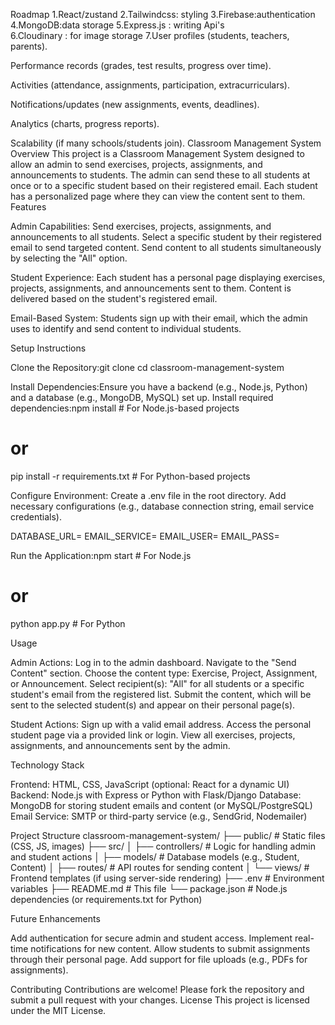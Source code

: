 Roadmap
1.React/zustand 
2.Tailwindcss: styling
3.Firebase:authentication
4.MongoDB:data storage
5.Express.js : writing Api's  
6.Cloudinary : for image storage
7.User profiles (students, teachers, parents).

Performance records (grades, test results, progress over time).

Activities (attendance, assignments, participation, extracurriculars).

Notifications/updates (new assignments, events, deadlines).

Analytics (charts, progress reports).

Scalability (if many schools/students join).
Classroom Management System
Overview
This project is a Classroom Management System designed to allow an admin to send exercises, projects, assignments, and announcements to students. The admin can send these to all students at once or to a specific student based on their registered email. Each student has a personalized page where they can view the content sent to them.
Features

Admin Capabilities:
Send exercises, projects, assignments, and announcements to all students.
Select a specific student by their registered email to send targeted content.
Send content to all students simultaneously by selecting the "All" option.


Student Experience:
Each student has a personal page displaying exercises, projects, assignments, and announcements sent to them.
Content is delivered based on the student's registered email.


Email-Based System:
Students sign up with their email, which the admin uses to identify and send content to individual students.



Setup Instructions

Clone the Repository:git clone <repository-url>
cd classroom-management-system


Install Dependencies:Ensure you have a backend (e.g., Node.js, Python) and a database (e.g., MongoDB, MySQL) set up. Install required dependencies:npm install  # For Node.js-based projects
# or
pip install -r requirements.txt  # For Python-based projects


Configure Environment:
Create a .env file in the root directory.
Add necessary configurations (e.g., database connection string, email service credentials).

DATABASE_URL=<your-database-url>
EMAIL_SERVICE=<your-email-service>
EMAIL_USER=<your-email>
EMAIL_PASS=<your-password>


Run the Application:npm start  # For Node.js
# or
python app.py  # For Python



Usage

Admin Actions:
Log in to the admin dashboard.
Navigate to the "Send Content" section.
Choose the content type: Exercise, Project, Assignment, or Announcement.
Select recipient(s): "All" for all students or a specific student's email from the registered list.
Submit the content, which will be sent to the selected student(s) and appear on their personal page(s).


Student Actions:
Sign up with a valid email address.
Access the personal student page via a provided link or login.
View all exercises, projects, assignments, and announcements sent by the admin.



Technology Stack

Frontend: HTML, CSS, JavaScript (optional: React for a dynamic UI)
Backend: Node.js with Express or Python with Flask/Django
Database: MongoDB for storing student emails and content (or MySQL/PostgreSQL)
Email Service: SMTP or third-party service (e.g., SendGrid, Nodemailer)

Project Structure
classroom-management-system/
├── public/                # Static files (CSS, JS, images)
├── src/
│   ├── controllers/       # Logic for handling admin and student actions
│   ├── models/            # Database models (e.g., Student, Content)
│   ├── routes/            # API routes for sending content
│   └── views/             # Frontend templates (if using server-side rendering)
├── .env                   # Environment variables
├── README.md              # This file
└── package.json           # Node.js dependencies (or requirements.txt for Python)

Future Enhancements

Add authentication for secure admin and student access.
Implement real-time notifications for new content.
Allow students to submit assignments through their personal page.
Add support for file uploads (e.g., PDFs for assignments).

Contributing
Contributions are welcome! Please fork the repository and submit a pull request with your changes.
License
This project is licensed under the MIT License.

<!-- image kit  learn that later--




import React, { useState, useEffect } from "react";
import { Users, BookOpen, TrendingUp } from "lucide-react";
import useManageStore from "../Store/useManageStore";
import Admini from "./Admini";
import Administra from "./Administra";
import Adminis from "./Adminis";

const Administrator = () => {
  const [searchTerm, setSearchTerm] = useState("");
  const [activeTab, setActiveTab] = useState("overview");
  const [selectedForm, setSelectedForm] = useState("");
  const [formData, setFormData] = useState({});

  // Store selectors
  const announcements = useManageStore((state) => state.announcements);
  const events = useManageStore((state) => state.events);
  const assignments = useManageStore((state) => state.assignments);
  const exercises = useManageStore((state) => state.exercises);
  const projects = useManageStore((state) => state.projects);
  const attendance = useManageStore((state) => state.attendance);
  const roadmapItems = useManageStore((state) => state.roadmapItems);
  const classMaterials = useManageStore((state) => state.classMaterials);
  const programs = useManageStore((state) => state.programs);
  const friendRequests = useManageStore((state) => state.friendRequests);
  const directory = useManageStore((state) => state.directory);

  // Store actions
  const addAnnouncement = useManageStore((state) => state.addAnnouncement);
  const updateAnnouncement = useManageStore(
    (state) => state.updateAnnouncement
  );
  const deleteAnnouncement = useManageStore(
    (state) => state.deleteAnnouncement
  );
  const addEvent = useManageStore((state) => state.addEvent);
  const updateEvent = useManageStore((state) => state.updateEvent);
  const deleteEvent = useManageStore((state) => state.deleteEvent);
  const addAssignment = useManageStore((state) => state.addAssignment);
  const updateAssignment = useManageStore((state) => state.updateAssignment);
  const deleteAssignment = useManageStore((state) => state.deleteAssignment);
  const addExercise = useManageStore((state) => state.addExercise);
  const updateExercise = useManageStore((state) => state.updateExercise);
  const deleteExercise = useManageStore((state) => state.deleteExercise);
  const addProject = useManageStore((state) => state.addProject);
  const updateProject = useManageStore((state) => state.updateProject);
  const deleteProject = useManageStore((state) => state.deleteProject);
  const addAttendance = useManageStore((state) => state.addAttendance);
  const updateAttendance = useManageStore((state) => state.updateAttendance);
  const deleteAttendance = useManageStore((state) => state.deleteAttendance);
  const addRoadmapItem = useManageStore((state) => state.addRoadmapItem);
  const updateRoadmapItem = useManageStore((state) => state.updateRoadmapItem);
  const deleteRoadmapItem = useManageStore((state) => state.deleteRoadmapItem);
  const addWeekToRoadmap = useManageStore((state) => state.addWeekToRoadmap);
  const addSubTopicToWeek = useManageStore((state) => state.addSubTopicToWeek);
  const toggleSubTopicComplete = useManageStore(
    (state) => state.toggleSubTopicComplete
  );
  const deleteSubTopic = useManageStore((state) => state.deleteSubTopic);
  const setCurrentWeek = useManageStore((state) => state.setCurrentWeek);
  const addClassMaterial = useManageStore((state) => state.addClassMaterial);
  const updateClassMaterial = useManageStore(
    (state) => state.updateClassMaterial
  );
  const deleteClassMaterial = useManageStore(
    (state) => state.deleteClassMaterial
  );
  const addProgram = useManageStore((state) => state.addProgram);
  const updateProgram = useManageStore((state) => state.updateProgram);
  const deleteProgram = useManageStore((state) => state.deleteProgram);
  const addMilestoneToProgram = useManageStore(
    (state) => state.addMilestoneToProgram
  );
  const adminToggleMilestoneComplete = useManageStore(
    (state) => state.adminToggleMilestoneComplete
  );
  const approveJoinRequest = useManageStore(
    (state) => state.approveJoinRequest
  );
  const rejectJoinRequest = useManageStore((state) => state.rejectJoinRequest);
  const acceptFriendRequest = useManageStore((state) => state.acceptFriendRequest);
  const rejectFriendRequest = useManageStore((state) => state.rejectFriendRequest);

  // Debug log
  useEffect(() => {
    console.log("Administrator - Announcements:", announcements);
    console.log("Administrator - Assignments:", assignments);
    console.log("Administrator - Exercises:", exercises);
    console.log("Administrator - Projects:", projects);
    console.log("Administrator - Attendance:", attendance);
    console.log("Administrator - Roadmap Items:", roadmapItems);
    console.log("Administrator - Class Materials:", classMaterials);
    console.log("Administrator - Programs:", programs);
  }, [
    announcements,
    assignments,
    exercises,
    projects,
    attendance,
    roadmapItems,
    classMaterials,
    programs,
  ]);

  const recentStudents = [
    {
      id: 1,
      name: "Julius Dagana",
      email: "julius@example.com",
      cohort: "2024-B",
      status: "active",
      attendance: 92,
    },
  ];

  const stats = [
    { label: "Total Students", value: "156", icon: Users, color: "yellow" },
    { label: "Active Courses", value: "8", icon: BookOpen, color: "blue" },
  ];

  const pendingActions = [
    ...assignments
      .filter((assignment) => assignment.status === "submitted")
      .map((assignment) => ({
        id: `assignment-${assignment.id}`,
        type: "Assignment Review",
        student:
          recentStudents.find((s) => s.id === assignment.studentId)?.name ||
          "Unknown",
        description: assignment.title,
        priority: "medium",
      })),
    ...exercises
      .filter((exercise) => exercise.status === "submitted")
      .map((exercise) => ({
        id: `exercise-${exercise.id}`,
        type: "Exercise Review",
        student:
          recentStudents.find((s) => s.id === exercise.studentId)?.name ||
          "Unknown",
        description: exercise.title,
        priority: "medium",
      })),
    ...projects
      .filter((project) => project.status === "submitted")
      .map((project) => ({
        id: `project-${project.id}`,
        type: "Project Review",
        student:
          recentStudents.find((s) => s.id === project.studentId)?.name ||
          "Unknown",
        description: project.title,
        priority: "medium",
      })),
  ];

  const adminId = 2; // Hardcoded admin ID

  const pendingFriendRequests = friendRequests.filter(
    (r) => r.toId === adminId && r.status === "pending"
  );

  const getStudentName = (studentId) => {
    return recentStudents.find((s) => s.id === studentId)?.name || `Student ${studentId}`;
  };

  const StatIcon = ({ icon: IconComponent, color }) => (
    <IconComponent
      className={`w-8 h-8 ${
        color === "yellow"
          ? "text-yellow-500"
          : color === "blue"
          ? "text-blue-500"
          : color === "green"
          ? "text-green-500"
          : "text-purple-500"
      }`}
    />
  );

  const handleFormChange = (field, value) => {
    setFormData((prev) => ({ ...prev, [field]: value }));
  };

  const handleFormSubmit = (e) => {
    e.preventDefault();
    const newId = (arr) =>
      arr.length ? Math.max(...arr.map((item) => item.id)) + 1 : 1;

    switch (selectedForm) {
      case "announcement": {
        if (!formData.title || !formData.content) {
          alert("Please fill in all required fields (Title and Content).");
          return;
        }
        const now = new Date();
        const newAnnouncement = {
          id: newId(announcements),
          title: formData.title,
          content: formData.content,
          date: now.toISOString().split("T")[0],
          time: now.toTimeString().split(" ")[0].slice(0, 5),
          priority: formData.priority || "medium",
          author: formData.author || "Admin Team",
        };
        addAnnouncement(newAnnouncement);
        alert("Announcement added successfully!");
        break;
      }
      case "announcement-edit": {
        if (!formData.title || !formData.content) {
          alert("Please fill in all required fields (Title and Content).");
          return;
        }
        const announcement = announcements.find((a) => a.id === formData.id);
        updateAnnouncement(formData.id, {
          title: formData.title,
          content: formData.content,
          priority: formData.priority || "medium",
          author: formData.author || "Admin Team",
          date: announcement.date,
          time: announcement.time,
        });
        alert("Announcement updated successfully!");
        break;
      }
      case "event": {
        if (!formData.event || !formData.date || !formData.time) {
          alert("Please fill in all required fields (Event, Date, and Time).");
          return;
        }
        if (formData.id) {
          updateEvent(formData.id, {
            event: formData.event,
            date: formData.date,
            time: formData.time,
          });
          alert("Event updated successfully!");
        } else {
          addEvent({
            id: newId(events),
            event: formData.event,
            date: formData.date,
            time: formData.time,
          });
          alert("Event added successfully!");
        }
        break;
      }
      case "assignment": {
        if (
          !formData.title ||
          !formData.dueDate ||
          !formData.points ||
          !formData.studentId
        ) {
          alert("Please fill in all required fields.");
          return;
        }
        const points = parseInt(formData.points);
        if (isNaN(points) || points <= 0) {
          alert("Please enter a valid number of points.");
          return;
        }
        const now = new Date();
        const newAssignment = {
          id: newId(assignments),
          title: formData.title,
          description: formData.description || "",
          dueDate: formData.dueDate,
          points,
          studentId: parseInt(formData.studentId),
          status: "pending",
          createdDate: now.toISOString().split("T")[0],
          createdTime: now.toTimeString().split(" ")[0].slice(0, 5),
        };
        addAssignment(newAssignment);
        alert("Assignment added successfully! Student will see it now.");
        break;
      }
      case "assignment-edit": {
        if (
          !formData.title ||
          !formData.dueDate ||
          !formData.points ||
          !formData.studentId
        ) {
          alert("Please fill in all required fields.");
          return;
        }
        const points = parseInt(formData.points);
        if (isNaN(points) || points <= 0) {
          alert("Please enter a valid number of points.");
          return;
        }
        updateAssignment(formData.id, {
          title: formData.title,
          description: formData.description || "",
          dueDate: formData.dueDate,
          points,
          studentId: parseInt(formData.studentId),
        });
        alert("Assignment updated successfully!");
        break;
      }
      case "exercise": {
        if (!formData.title || !formData.points || !formData.studentId) {
          alert("Please fill in all required fields.");
          return;
        }
        const points = parseInt(formData.points);
        if (isNaN(points) || points <= 0) {
          alert("Please enter a valid number of points.");
          return;
        }
        const now = new Date();
        const newExercise = {
          id: newId(exercises),
          title: formData.title,
          description: formData.description || "",
          points,
          studentId: parseInt(formData.studentId),
          status: "pending",
          createdDate: now.toISOString().split("T")[0],
          createdTime: now.toTimeString().split(" ")[0].slice(0, 5),
        };
        addExercise(newExercise);
        alert("Exercise added successfully! Student will see it now.");
        break;
      }
      case "exercise-edit": {
        if (!formData.title || !formData.points || !formData.studentId) {
          alert("Please fill in all required fields.");
          return;
        }
        const points = parseInt(formData.points);
        if (isNaN(points) || points <= 0) {
          alert("Please enter a valid number of points.");
          return;
        }
        updateExercise(formData.id, {
          title: formData.title,
          description: formData.description || "",
          points,
          studentId: parseInt(formData.studentId),
        });
        alert("Exercise updated successfully!");
        break;
      }
      case "project": {
        if (
          !formData.title ||
          !formData.dueDate ||
          !formData.points ||
          !formData.studentId
        ) {
          alert("Please fill in all required fields.");
          return;
        }
        const points = parseInt(formData.points);
        if (isNaN(points) || points <= 0) {
          alert("Please enter a valid number of points.");
          return;
        }
        const now = new Date();
        const newProject = {
          id: newId(projects),
          title: formData.title,
          description: formData.description || "",
          dueDate: formData.dueDate,
          points,
          studentId: parseInt(formData.studentId),
          status: "pending",
          createdDate: now.toISOString().split("T")[0],
          createdTime: now.toTimeString().split(" ")[0].slice(0, 5),
        };
        addProject(newProject);
        alert("Project added successfully! Student will see it now.");
        break;
      }
      case "project-edit": {
        if (
          !formData.title ||
          !formData.dueDate ||
          !formData.points ||
          !formData.studentId
        ) {
          alert("Please fill in all required fields.");
          return;
        }

        const points = parseInt(formData.points);
        if (isNaN(points) || points <= 0) {
          alert("Please enter a valid number of points.");
          return;
        }
        updateProject(formData.id, {
          title: formData.title,
          description: formData.description || "",
          dueDate: formData.dueDate,
          points,
          studentId: parseInt(formData.studentId),
        });
        alert("Project updated successfully!");
        break;
      }
      case "attendance": {
        if (
          !formData.date ||
          !formData.status ||
          !formData.topic ||
          !formData.studentId
        ) {
          alert("Please fill in all required fields.");
          return;
        }
        const newAttendance = {
          id: newId(attendance),
          date: formData.date,
          status: formData.status,
          topic: formData.topic,
          studentId: parseInt(formData.studentId),
        };
        addAttendance(newAttendance);
        alert("Attendance record added successfully! Student will see it now.");
        break;
      }
      case "attendance-edit": {
        if (
          !formData.date ||
          !formData.status ||
          !formData.topic ||
          !formData.studentId
        ) {
          alert("Please fill in all required fields.");
          return;
        }
        updateAttendance(formData.id, {
          date: formData.date,
          status: formData.status,
          topic: formData.topic,
          studentId: parseInt(formData.studentId),
        });
        alert("Attendance record updated successfully!");
        break;
      }
      case "roadmap": {
        if (!formData.phase || !formData.term || !formData.status) {
          alert("Please fill in all required fields (Phase, Term, Status).");
          return;
        }
        const newRoadmapItem = {
          id: newId(roadmapItems),
          phase: formData.phase,
          term: formData.term,
          status: formData.status,
          weeks: [],
        };
        addRoadmapItem(newRoadmapItem);
        alert("Roadmap item added successfully!");
        break;
      }
      case "roadmap-edit": {
        if (!formData.phase || !formData.term || !formData.status) {
          alert("Please fill in all required fields (Phase, Term, Status).");
          return;
        }
        updateRoadmapItem(formData.id, {
          phase: formData.phase,
          term: formData.term,
          status: formData.status,
        });
        alert("Roadmap item updated successfully!");
        break;
      }
      case "week": {
        if (!formData.roadmapId || !formData.weekNumber || !formData.topic) {
          alert(
            "Please fill in all required fields (Roadmap ID, Week Number, Topic)."
          );
          return;
        }
        const weekNumber = parseInt(formData.weekNumber);
        if (isNaN(weekNumber) || weekNumber <= 0) {
          alert("Please enter a valid week number.");
          return;
        }
        addWeekToRoadmap(formData.roadmapId, weekNumber, formData.topic);
        alert("Week added successfully!");
        break;
      }
      case "subtopic": {
        if (
          !formData.roadmapId ||
          !formData.weekIndex ||
          !formData.subTopicName
        ) {
          alert(
            "Please fill in all required fields (Roadmap ID, Week Index, Subtopic Name)."
          );
          return;
        }
        const weekIndex = parseInt(formData.weekIndex);
        if (isNaN(weekIndex) || weekIndex < 0) {
          alert("Please enter a valid week index.");
          return;
        }
        addSubTopicToWeek(formData.roadmapId, weekIndex, formData.subTopicName);
        alert("Subtopic added successfully!");
        break;
      }
      case "classmaterial":
      case "classmaterial-edit": {
        if (
          !formData.title ||
          !formData.week ||
          !formData.resources ||
          !formData.topics
        ) {
          alert("Please fill in all required fields.");
          return;
        }
        const weekNum = parseInt(formData.week);
        const resourcesNum = parseInt(formData.resources);
        if (
          isNaN(weekNum) ||
          weekNum <= 0 ||
          isNaN(resourcesNum) ||
          resourcesNum <= 0
        ) {
          alert("Please enter valid numbers for week and resources.");
          return;
        }
        const topics = formData.topics
          .split(",")
          .map((t) => t.trim())
          .filter((t) => t);
        if (topics.length === 0) {
          alert("Please enter at least one topic.");
          return;
        }
        const materialData = {
          title: formData.title,
          week: weekNum,
          resources: resourcesNum,
          topics,
          files: [], // Placeholder for files; can be extended later
        };
        if (selectedForm === "classmaterial") {
          const newMaterial = {
            id: newId(classMaterials),
            ...materialData,
          };
          addClassMaterial(newMaterial);
          alert("Class material added successfully! Student will see it now.");
        } else {
          updateClassMaterial(formData.id, materialData);
          alert("Class material updated successfully!");
        }
        break;
      }
      case "program":
      case "program-edit": {
        if (
          !formData.name ||
          !formData.description ||
          !formData.totalMilestones
        ) {
          alert(
            "Please fill in all required fields (Name, Description, Total Milestones)."
          );
          return;
        }
        const totalMilestones = parseInt(formData.totalMilestones);
        if (isNaN(totalMilestones) || totalMilestones <= 0) {
          alert("Please enter a valid number for total milestones.");
          return;
        }
        if (selectedForm === "program") {
          const newProgram = {
            id: newId(programs),
            name: formData.name,
            description: formData.description,
            totalMilestones,
            milestones: [],
            pendingRequests: [],
            enrolledStudents: [],
          };
          addProgram(newProgram);
          alert("Program added successfully!");
        } else {
          updateProgram(formData.id, {
            name: formData.name,
            description: formData.description,
            totalMilestones,
          });
          alert("Program updated successfully!");
        }
        break;
      }
      case "milestone": {
        if (!formData.programId || !formData.milestoneName) {
          alert(
            "Please fill in all required fields (Program ID and Milestone Name)."
          );
          return;
        }
        const programId = parseInt(formData.programId);
        const program = programs.find((p) => p.id === programId);
        if (!program) {
          alert("Program not found.");
          return;
        }
        if (program.milestones.length >= program.totalMilestones) {
          alert("Maximum milestones reached for this program.");
          return;
        }
        addMilestoneToProgram(programId, formData.milestoneName);
        alert("Milestone added successfully!");
        break;
      }
      default:
        break;
    }
    setFormData({});
    setSelectedForm("");
  };

  const handleEditEvent = (event) => {
    setFormData({
      id: event.id,
      event: event.event,
      date: event.date,
      time: event.time,
    });
    setSelectedForm("event");
  };

  const handleEditAnnouncement = (announcement) => {
    setFormData({
      id: announcement.id,
      title: announcement.title,
      content: announcement.content,
      priority: announcement.priority,
      author: announcement.author,
    });
    setSelectedForm("announcement-edit");
  };

  const getFormTitle = (formType, hasId) => {
    const titles = {
      announcement: "New Announcement",
      "announcement-edit": "Edit Announcement",
      assignment: "New Assignment",
      "assignment-edit": "Edit Assignment",
      exercise: "New Exercise",
      "exercise-edit": "Edit Exercise",
      project: "New Project",
      "project-edit": "Edit Project",
      event: hasId ? "Edit Event" : "New Event",
      attendance: "New Attendance",
      "attendance-edit": "Edit Attendance",
      roadmap: "New Roadmap Item",
      "roadmap-edit": "Edit Roadmap Item",
      week: "New Week",
      subtopic: "New Subtopic",
      classmaterial: "New Class Material",
      "classmaterial-edit": "Edit Class Material",
      program: "New Program",
      "program-edit": "Edit Program",
      milestone: "New Milestone",
    };
    return titles[formType] || "Edit Item";
  };

  const renderForm = () => {
    switch (selectedForm) {
      case "announcement":
      case "announcement-edit":
        return (
          <div className="space-y-4">
            <div>
              <label className="block text-gray-400 text-sm mb-2">
                Title *
              </label>
              <input
                type="text"
                value={formData.title || ""}
                onChange={(e) => handleFormChange("title", e.target.value)}
                className="w-full bg-gray-900 text-white border border-gray-700 rounded-lg px-4 py-2 outline-none"
                required
              />
            </div>
            <div>
              <label className="block text-gray-400 text-sm mb-2">
                Content *
              </label>
              <textarea
                value={formData.content || ""}
                onChange={(e) => handleFormChange("content", e.target.value)}
                className="w-full bg-gray-900 text-white border border-gray-700 rounded-lg px-4 py-2 outline-none"
                rows="4"
                required
              />
            </div>
            <div>
              <label className="block text-gray-400 text-sm mb-2">
                Priority
              </label>
              <select
                value={formData.priority || "medium"}
                onChange={(e) => handleFormChange("priority", e.target.value)}
                className="w-full bg-gray-900 text-white border border-gray-700 rounded-lg px-4 py-2 outline-none"
              >
                <option value="low">Low</option>
                <option value="medium">Medium</option>
                <option value="high">High</option>
              </select>
            </div>
            <div>
              <label className="block text-gray-400 text-sm mb-2">Author</label>
              <input
                type="text"
                value={formData.author || "Admin Team"}
                onChange={(e) => handleFormChange("author", e.target.value)}
                className="w-full bg-gray-900 text-white border border-gray-700 rounded-lg px-4 py-2 outline-none"
              />
            </div>
          </div>
        );
      case "assignment":
      case "assignment-edit":
        return (
          <div className="space-y-4">
            <div>
              <label className="block text-gray-400 text-sm mb-2">
                Title *
              </label>
              <input
                type="text"
                value={formData.title || ""}
                onChange={(e) => handleFormChange("title", e.target.value)}
                className="w-full bg-gray-900 text-white border border-gray-700 rounded-lg px-4 py-2 outline-none"
                required
              />
            </div>
            <div>
              <label className="block text-gray-400 text-sm mb-2">
                Description
              </label>
              <textarea
                value={formData.description || ""}
                onChange={(e) =>
                  handleFormChange("description", e.target.value)
                }
                className="w-full bg-gray-900 text-white border border-gray-700 rounded-lg px-4 py-2 outline-none"
                rows="4"
              />
            </div>
            <div>
              <label className="block text-gray-400 text-sm mb-2">
                Due Date *
              </label>
              <input
                type="date"
                value={formData.dueDate || ""}
                onChange={(e) => handleFormChange("dueDate", e.target.value)}
                className="w-full bg-gray-900 text-white border border-gray-700 rounded-lg px-4 py-2 outline-none"
                required
              />
            </div>
            <div>
              <label className="block text-gray-400 text-sm mb-2">
                Points *
              </label>
              <input
                type="number"
                value={formData.points || ""}
                onChange={(e) => handleFormChange("points", e.target.value)}
                className="w-full bg-gray-900 text-white border border-gray-700 rounded-lg px-4 py-2 outline-none"
                required
              />
            </div>
            <div>
              <label className="block text-gray-400 text-sm mb-2">
                Student ID * (Enter 1 for Julius Dagana)
              </label>
              <input
                type="number"
                value={formData.studentId || ""}
                onChange={(e) => handleFormChange("studentId", e.target.value)}
                className="w-full bg-gray-900 text-white border border-gray-700 rounded-lg px-4 py-2 outline-none"
                placeholder="1"
                required
              />
              <p className="text-gray-500 text-xs mt-1">
                Current student: Julius Dagana (ID: 1)
              </p>
            </div>
          </div>
        );
      case "exercise":
      case "exercise-edit":
        return (
          <div className="space-y-4">
            <div>
              <label className="block text-gray-400 text-sm mb-2">
                Title *
              </label>
              <input
                type="text"
                value={formData.title || ""}
                onChange={(e) => handleFormChange("title", e.target.value)}
                className="w-full bg-gray-900 text-white border border-gray-700 rounded-lg px-4 py-2 outline-none"
                required
              />
            </div>
            <div>
              <label className="block text-gray-400 text-sm mb-2">
                Description
              </label>
              <textarea
                value={formData.description || ""}
                onChange={(e) =>
                  handleFormChange("description", e.target.value)
                }
                className="w-full bg-gray-900 text-white border border-gray-700 rounded-lg px-4 py-2 outline-none"
                rows="4"
              />
            </div>
            <div>
              <label className="block text-gray-400 text-sm mb-2">
                Points *
              </label>
              <input
                type="number"
                value={formData.points || ""}
                onChange={(e) => handleFormChange("points", e.target.value)}
                className="w-full bg-gray-900 text-white border border-gray-700 rounded-lg px-4 py-2 outline-none"
                required
              />
            </div>
            <div>
              <label className="block text-gray-400 text-sm mb-2">
                Student ID * (Enter 1 for Julius Dagana)
              </label>
              <input
                type="number"
                value={formData.studentId || ""}
                onChange={(e) => handleFormChange("studentId", e.target.value)}
                className="w-full bg-gray-900 text-white border border-gray-700 rounded-lg px-4 py-2 outline-none"
                placeholder="1"
                required
              />
              <p className="text-gray-500 text-xs mt-1">
                Current student: Julius Dagana (ID: 1)
              </p>
            </div>
          </div>
        );
      case "project":
      case "project-edit":
        return (
          <div className="space-y-4">
            <div>
              <label className="block text-gray-400 text-sm mb-2">
                Title *
              </label>
              <input
                type="text"
                value={formData.title || ""}
                onChange={(e) => handleFormChange("title", e.target.value)}
                className="w-full bg-gray-900 text-white border border-gray-700 rounded-lg px-4 py-2 outline-none"
                required
              />
            </div>
            <div>
              <label className="block text-gray-400 text-sm mb-2">
                Description
              </label>
              <textarea
                value={formData.description || ""}
                onChange={(e) =>
                  handleFormChange("description", e.target.value)
                }
                className="w-full bg-gray-900 text-white border border-gray-700 rounded-lg px-4 py-2 outline-none"
                rows="4"
              />
            </div>
            <div>
              <label className="block text-gray-400 text-sm mb-2">
                Due Date *
              </label>
              <input
                type="date"
                value={formData.dueDate || ""}
                onChange={(e) => handleFormChange("dueDate", e.target.value)}
                className="w-full bg-gray-900 text-white border border-gray-700 rounded-lg px-4 py-2 outline-none"
                required
              />
            </div>
            <div>
              <label className="block text-gray-400 text-sm mb-2">
                Points *
              </label>
              <input
                type="number"
                value={formData.points || ""}
                onChange={(e) => handleFormChange("points", e.target.value)}
                className="w-full bg-gray-900 text-white border border-gray-700 rounded-lg px-4 py-2 outline-none"
                required
              />
            </div>
            <div>
              <label className="block text-gray-400 text-sm mb-2">
                Student ID * (Enter 1 for Julius Dagana)
              </label>
              <input
                type="number"
                value={formData.studentId || ""}
                onChange={(e) => handleFormChange("studentId", e.target.value)}
                className="w-full bg-gray-900 text-white border border-gray-700 rounded-lg px-4 py-2 outline-none"
                placeholder="1"
                required
              />
              <p className="text-gray-500 text-xs mt-1">
                Current student: Julius Dagana (ID: 1)
              </p>
            </div>
          </div>
        );
      case "event":
        return (
          <div className="space-y-4">
            <div>
              <label className="block text-gray-400 text-sm mb-2">
                Event *
              </label>
              <input
                type="text"
                value={formData.event || ""}
                onChange={(e) => handleFormChange("event", e.target.value)}
                className="w-full bg-gray-900 text-white border border-gray-700 rounded-lg px-4 py-2 outline-none"
                required
              />
            </div>
            <div>
              <label className="block text-gray-400 text-sm mb-2">Date *</label>
              <input
                type="date"
                value={formData.date || ""}
                onChange={(e) => handleFormChange("date", e.target.value)}
                className="w-full bg-gray-900 text-white border border-gray-700 rounded-lg px-4 py-2 outline-none"
                required
              />
            </div>
            <div>
              <label className="block text-gray-400 text-sm mb-2">Time *</label>
              <input
                type="time"
                value={formData.time || ""}
                onChange={(e) => handleFormChange("time", e.target.value)}
                className="w-full bg-gray-900 text-white border border-gray-700 rounded-lg px-4 py-2 outline-none"
                required
              />
            </div>
          </div>
        );
      case "attendance":
      case "attendance-edit":
        return (
          <div className="space-y-4">
            <div>
              <label className="block text-gray-400 text-sm mb-2">Date *</label>
              <input
                type="date"
                value={formData.date || ""}
                onChange={(e) => handleFormChange("date", e.target.value)}
                className="w-full bg-gray-900 text-white border border-gray-700 rounded-lg px-4 py-2 outline-none"
                required
              />
            </div>
            <div>
              <label className="block text-gray-400 text-sm mb-2">
                Topic *
              </label>
              <input
                type="text"
                value={formData.topic || ""}
                onChange={(e) => handleFormChange("topic", e.target.value)}
                className="w-full bg-gray-900 text-white border border-gray-700 rounded-lg px-4 py-2 outline-none"
                required
              />
            </div>
            <div>
              <label className="block text-gray-400 text-sm mb-2">
                Status *
              </label>
              <select
                value={formData.status || ""}
                onChange={(e) => handleFormChange("status", e.target.value)}
                className="w-full bg-gray-900 text-white border border-gray-700 rounded-lg px-4 py-2 outline-none"
                required
              >
                <option value="">Select Status</option>
                <option value="present">Present</option>
                <option value="absent">Absent</option>
              </select>
            </div>
            <div>
              <label className="block text-gray-400 text-sm mb-2">
                Student ID * (Enter 1 for Julius Dagana)
              </label>
              <input
                type="number"
                value={formData.studentId || ""}
                onChange={(e) => handleFormChange("studentId", e.target.value)}
                className="w-full bg-gray-900 text-white border border-gray-700 rounded-lg px-4 py-2 outline-none"
                placeholder="1"
                required
              />
              <p className="text-gray-500 text-xs mt-1">
                Current student: Julius Dagana (ID: 1)
              </p>
            </div>
          </div>
        );
      case "roadmap":
      case "roadmap-edit":
        return (
          <div className="space-y-4">
            <div>
              <label className="block text-gray-400 text-sm mb-2">
                Phase *
              </label>
              <input
                type="text"
                value={formData.phase || ""}
                onChange={(e) => handleFormChange("phase", e.target.value)}
                className="w-full bg-gray-900 text-white border border-gray-700 rounded-lg px-4 py-2 outline-none"
                required
              />
            </div>
            <div>
              <label className="block text-gray-400 text-sm mb-2">Term *</label>
              <input
                type="text"
                value={formData.term || ""}
                onChange={(e) => handleFormChange("term", e.target.value)}
                className="w-full bg-gray-900 text-white border border-gray-700 rounded-lg px-4 py-2 outline-none"
                required
              />
            </div>
            <div>
              <label className="block text-gray-400 text-sm mb-2">
                Status *
              </label>
              <select
                value={formData.status || ""}
                onChange={(e) => handleFormChange("status", e.target.value)}
                className="w-full bg-gray-900 text-white border border-gray-700 rounded-lg px-4 py-2 outline-none"
                required
              >
                <option value="">Select Status</option>
                <option value="not-started">Not Started</option>
                <option value="in-progress">In Progress</option>
                <option value="completed">Completed</option>
              </select>
            </div>
          </div>
        );
      case "week":
        return (
          <div className="space-y-4">
            <div>
              <label className="block text-gray-400 text-sm mb-2">
                Roadmap ID *
              </label>
              <input
                type="number"
                value={formData.roadmapId || ""}
                onChange={(e) => handleFormChange("roadmapId", e.target.value)}
                className="w-full bg-gray-900 text-white border border-gray-700 rounded-lg px-4 py-2 outline-none"
                required
              />
              <p className="text-gray-500 text-xs mt-1">
                Enter the ID of the roadmap to add the week to.
              </p>
            </div>
            <div>
              <label className="block text-gray-400 text-sm mb-2">
                Week Number *
              </label>
              <input
                type="number"
                value={formData.weekNumber || ""}
                onChange={(e) => handleFormChange("weekNumber", e.target.value)}
                className="w-full bg-gray-900 text-white border border-gray-700 rounded-lg px-4 py-2 outline-none"
                required
              />
            </div>
            <div>
              <label className="block text-gray-400 text-sm mb-2">
                Topic *
              </label>
              <input
                type="text"
                value={formData.topic || ""}
                onChange={(e) => handleFormChange("topic", e.target.value)}
                className="w-full bg-gray-900 text-white border border-gray-700 rounded-lg px-4 py-2 outline-none"
                required
              />
            </div>
          </div>
        );
      case "subtopic":
        return (
          <div className="space-y-4">
            <div>
              <label className="block text-gray-400 text-sm mb-2">
                Roadmap ID *
              </label>
              <input
                type="number"
                value={formData.roadmapId || ""}
                onChange={(e) => handleFormChange("roadmapId", e.target.value)}
                className="w-full bg-gray-900 text-white border border-gray-700 rounded-lg px-4 py-2 outline-none"
                required
              />
              <p className="text-gray-500 text-xs mt-1">
                Enter the ID of the roadmap containing the week.
              </p>
            </div>
            <div>
              <label className="block text-gray-400 text-sm mb-2">
                Week Index *
              </label>
              <input
                type="number"
                value={formData.weekIndex || ""}
                onChange={(e) => handleFormChange("weekIndex", e.target.value)}
                className="w-full bg-gray-900 text-white border border-gray-700 rounded-lg px-4 py-2 outline-none"
                required
              />
              <p className="text-gray-500 text-xs mt-1">
                Enter the index of the week (0-based) to add the subtopic to.
              </p>
            </div>
            <div>
              <label className="block text-gray-400 text-sm mb-2">
                Subtopic Name *
              </label>
              <input
                type="text"
                value={formData.subTopicName || ""}
                onChange={(e) =>
                  handleFormChange("subTopicName", e.target.value)
                }
                className="w-full bg-gray-900 text-white border border-gray-700 rounded-lg px-4 py-2 outline-none"
                required
              />
            </div>
          </div>
        );
      case "classmaterial":
      case "classmaterial-edit":
        return (
          <div className="space-y-4">
            <div>
              <label className="block text-gray-400 text-sm mb-2">
                Title *
              </label>
              <input
                type="text"
                value={formData.title || ""}
                onChange={(e) => handleFormChange("title", e.target.value)}
                className="w-full bg-gray-900 text-white border border-gray-700 rounded-lg px-4 py-2 outline-none"
                required
              />
            </div>
            <div>
              <label className="block text-gray-400 text-sm mb-2">Week *</label>
              <input
                type="number"
                value={formData.week || ""}
                onChange={(e) => handleFormChange("week", e.target.value)}
                className="w-full bg-gray-900 text-white border border-gray-700 rounded-lg px-4 py-2 outline-none"
                required
              />
            </div>
            <div>
              <label className="block text-gray-400 text-sm mb-2">
                Number of Resources *
              </label>
              <input
                type="number"
                value={formData.resources || ""}
                onChange={(e) => handleFormChange("resources", e.target.value)}
                className="w-full bg-gray-900 text-white border border-gray-700 rounded-lg px-4 py-2 outline-none"
                required
              />
            </div>
            <div>
              <label className="block text-gray-400 text-sm mb-2">
                Topics (comma separated) *
              </label>
              <textarea
                value={formData.topics || ""}
                onChange={(e) => handleFormChange("topics", e.target.value)}
                className="w-full bg-gray-900 text-white border border-gray-700 rounded-lg px-4 py-2 outline-none"
                rows="3"
                placeholder="e.g., JavaScript Basics, React Components"
                required
              />
            </div>
          </div>
        );
      case "program":
      case "program-edit":
        return (
          <div className="space-y-4">
            <div>
              <label className="block text-gray-400 text-sm mb-2">Name *</label>
              <input
                type="text"
                value={formData.name || ""}
                onChange={(e) => handleFormChange("name", e.target.value)}
                className="w-full bg-gray-900 text-white border border-gray-700 rounded-lg px-4 py-2 outline-none"
                required
              />
            </div>
            <div>
              <label className="block text-gray-400 text-sm mb-2">
                Description *
              </label>
              <textarea
                value={formData.description || ""}
                onChange={(e) =>
                  handleFormChange("description", e.target.value)
                }
                className="w-full bg-gray-900 text-white border border-gray-700 rounded-lg px-4 py-2 outline-none"
                rows="4"
                required
              />
            </div>
            <div>
              <label className="block text-gray-400 text-sm mb-2">
                Total Milestones *
              </label>
              <input
                type="number"
                value={formData.totalMilestones || ""}
                onChange={(e) =>
                  handleFormChange("totalMilestones", e.target.value)
                }
                className="w-full bg-gray-900 text-white border border-gray-700 rounded-lg px-4 py-2 outline-none"
                required
                placeholder="e.g., 5"
              />
              <p className="text-gray-500 text-xs mt-1">
                Enter the total number of milestones for this program.
              </p>
            </div>
          </div>
        );
      case "milestone":
        return (
          <div className="space-y-4">
            <div>
              <label className="block text-gray-400 text-sm mb-2">
                Program ID *
              </label>
              <input
                type="number"
                value={formData.programId || ""}
                onChange={(e) => handleFormChange("programId", e.target.value)}
                className="w-full bg-gray-900 text-white border border-gray-700 rounded-lg px-4 py-2 outline-none"
                required
              />
              <p className="text-gray-500 text-xs mt-1">
                Enter the ID of the program to add the milestone to.
              </p>
            </div>
            <div>
              <label className="block text-gray-400 text-sm mb-2">
                Milestone Name *
              </label>
              <input
                type="text"
                value={formData.milestoneName || ""}
                onChange={(e) =>
                  handleFormChange("milestoneName", e.target.value)
                }
                className="w-full bg-gray-900 text-white border border-gray-700 rounded-lg px-4 py-2 outline-none"
                required
              />
            </div>
          </div>
        );
      default:
        return null;
    }
  };

  const handleAcceptFriendRequest = (requestId) => {
    acceptFriendRequest(requestId);
    alert("Friend request accepted!");
  };

  const handleRejectFriendRequest = (requestId) => {
    rejectFriendRequest(requestId);
    alert("Friend request rejected!");
  };

  return (
    <div className="space-y-6 bg-gray-900 min-h-screen p-6">
      <Admini
        stats={stats}
        StatIcon={StatIcon}
        activeTab={activeTab}
        setActiveTab={setActiveTab}
        selectedForm={selectedForm}
        setSelectedForm={setSelectedForm}
        setFormData={setFormData}
        formData={formData}
        handleFormChange={handleFormChange}
        handleFormSubmit={handleFormSubmit}
        renderForm={renderForm}
        getFormTitle={getFormTitle}
        events={events}
        handleEditEvent={handleEditEvent}
        deleteEvent={deleteEvent}
        pendingActions={pendingActions}
        announcements={announcements}
        handleEditAnnouncement={handleEditAnnouncement}
        deleteAnnouncement={deleteAnnouncement}
      />
      <Administra
        activeTab={activeTab}
        searchTerm={searchTerm}
        setSearchTerm={setSearchTerm}
        setSelectedForm={setSelectedForm}
        setFormData={setFormData}
        formData={formData}
        recentStudents={recentStudents}
        assignments={assignments}
        exercises={exercises}
        projects={projects}
      />
      <Adminis
        activeTab={activeTab}
        searchTerm={searchTerm}
        setSearchTerm={setSearchTerm}
        setSelectedForm={setSelectedForm}
        setFormData={setFormData}
        formData={formData}
        recentStudents={recentStudents}
        attendance={attendance}
        roadmapItems={roadmapItems}
        classMaterials={classMaterials}
        programs={programs}
      />
      {activeTab === "friends" && (
        <div className="bg-gray-800 rounded-lg p-6 border border-gray-700 space-y-4">
          <h2 className="text-white text-xl font-bold mb-4">Manage Friend Requests</h2>
          {pendingFriendRequests.length > 0 ? (
            pendingFriendRequests.map((req) => (
              <div
                key={req.id}
                className="flex justify-between items-center p-4 bg-gray-700 rounded mb-2"
              >
                <span className="text-white">
                  Friend request from {getStudentName(req.fromId)} (ID: {req.fromId})
                </span>
                <div className="space-x-2">
                  <button
                    onClick={() => handleAcceptFriendRequest(req.id)}
                    className="bg-green-500 hover:bg-green-600 text-white px-4 py-2 rounded"
                  >
                    Accept
                  </button>
                  <button
                    onClick={() => handleRejectFriendRequest(req.id)}
                    className="bg-red-500 hover:bg-red-600 text-white px-4 py-2 rounded"
                  >
                    Reject
                  </button>
                </div>
              </div>
            ))
          ) : (
            <p className="text-gray-400">No pending friend requests.</p>
          )}
        </div>
      )}
    </div>
  );
};

export default Administrator;

// Fixed useManageStore.js - Added missing fields to directory initial state for consistency
import { create } from "zustand";
import { persist, createJSONStorage } from "zustand/middleware";
const useManageStore = create(
  persist(
    (set, get) => ({
      // Initial directory data - Updated with all profile fields for consistency across views
      directory: [
        {
          id: "1", // Changed to string for consistency
          name: "Julius Dagana",
          email: "julius@example.com",
          role: "Student",
          github: "juliusdagana",
          linkedin: "juliusdagana",
          phone: "+233 24 123 4567",
          location: "Accra, Ghana",
          bio: "Full-stack developer in training with a passion for building web applications.",
          cohort: "2024-B",
          startDate: "August 2024",
          studentId: "1",
          pictureUrl:
            "https://via.placeholder.com/150x150/4F46E5/FFFFFF?text=JD",
        },
        {
          id: "2", // Changed to string
          name: "Admin",
          email: "admin@gradea.com",
          role: "Administrator",
          github: "admin",
          linkedin: "",
          phone: "",
          location: "",
          bio: "",
          cohort: "Staff",
          startDate: "",
          studentId: "",
          pictureUrl: "",
        },
        {
          id: "3",
          name: "Instructor Smith",
          email: "smith@example.com",
          role: "Instructor",
          github: "smith",
          linkedin: "",
          phone: "",
          location: "",
          bio: "",
          cohort: "",
          startDate: "",
          studentId: "",
          pictureUrl: "",
          specialty: "Web Development",
        },
        {
          id: "4",
          name: "TA John",
          email: "john@example.com",
          role: "Teaching Assistant",
          github: "johnTA",
          linkedin: "",
          phone: "",
          location: "",
          bio: "",
          cohort: "2024-A",
          startDate: "",
          studentId: "",
          pictureUrl: "",
        },
      ],
      // Friend requests state
      friendRequests: [],
      sendFriendRequest: (fromId, toId) => {
        const existing = get().friendRequests.find(
          (r) =>
            r.fromId === fromId && r.toId === toId && r.status === "pending"
        );
        if (existing) return; // Already pending
        const newRequest = {
          id: Date.now(),
          fromId,
          toId,
          status: "pending",
          timestamp: new Date().toISOString(),
        };
        set((state) => ({
          friendRequests: [...state.friendRequests, newRequest],
        }));
        // Add notification to receiver
        const newNotif = {
          id: Date.now() + 1,
          userId: toId,
          type: "friend_request_received",
          fromUserId: fromId,
          requestId: newRequest.id,
          message: `You have a new friend request from ${get().directory.find(u => u.id === fromId)?.name || fromId}.`,
          read: false,
          timestamp: new Date().toISOString(),
        };
        get().addNotification(newNotif);
        get().playNotificationSound();
      },
      acceptFriendRequest: (requestId) => {
        const state = get();
        const request = state.friendRequests.find((r) => r.id === requestId);
        if (!request) return;
        const fromUser = state.directory.find((u) => u.id === request.fromId);
        const toUser = state.directory.find((u) => u.id === request.toId);
        set((state) => ({
          friendRequests: state.friendRequests.map((r) =>
            r.id === requestId ? { ...r, status: "accepted" } : r
          ),
        }));
        // Notify the sender (fromUser)
        const newNotif = {
          id: Date.now(),
          userId: request.fromId,
          type: "friend_request_accepted",
          fromUserId: request.toId,
          requestId,
          message: `Your friend request to ${
            toUser?.name || "a user"
          } has been accepted!`,
          read: false,
          timestamp: new Date().toISOString(),
        };
        get().addNotification(newNotif);
      },
      rejectFriendRequest: (requestId) => {
        const state = get();
        const request = state.friendRequests.find((r) => r.id === requestId);
        if (!request) return;
        const fromUser = state.directory.find((u) => u.id === request.fromId);
        const toUser = state.directory.find((u) => u.id === request.toId);
        set((state) => ({
          friendRequests: state.friendRequests.map((r) =>
            r.id === requestId ? { ...r, status: "rejected" } : r
          ),
        }));
        // Notify the sender (fromUser)
        const newNotif = {
          id: Date.now(),
          userId: request.fromId,
          type: "friend_request_rejected",
          fromUserId: request.toId,
          requestId,
          message: `Your friend request to ${
            toUser?.name || "a user"
          } has been rejected.`,
          read: false,
          timestamp: new Date().toISOString(),
        };
        get().addNotification(newNotif);
      },
      // Conversations state - Updated to handle string IDs
      conversations: {},
      addMessage: (
        user1Id,
        user2Id,
        senderId,
        text,
        timestamp = new Date().toISOString(),
        messageId = Date.now().toString()
      ) => {
        // Updated to handle string IDs safely
        const id1 = user1Id.toString();
        const id2 = user2Id.toString();
        const key = [Math.min(id1, id2), Math.max(id1, id2)].join("-");
        const message = {
          id: messageId,
          senderId: senderId.toString(),
          text,
          timestamp,
        };
        set((state) => ({
          conversations: {
            ...state.conversations,
            [key]: [...(state.conversations[key] || []), message],
          },
        }));
        // Add notification to recipient
        const recipientId = id1 === senderId.toString() ? id2 : id1;
        if (recipientId !== senderId.toString()) {
          const newNotif = {
            id: Date.now() + 1,
            userId: recipientId,
            type: "message",
            fromUserId: senderId.toString(),
            messageId: messageId,
            read: false,
            timestamp: new Date().toISOString(),
          };
          get().addNotification(newNotif);
          get().playNotificationSound();
        }
      },
      // Notifications state
      notifications: [],
      addNotification: (notification) =>
        set((state) => ({
          notifications: [...state.notifications, notification],
        })),
      markNotificationAsRead: (notificationId) =>
        set((state) => ({
          notifications: state.notifications.map((n) =>
            n.id === notificationId ? { ...n, read: true } : n
          ),
        })),
      markAsRead: (userId) =>
        set((state) => ({
          notifications: state.notifications.map((n) =>
            n.userId === userId ? { ...n, read: true } : n
          ),
        })),
      // Sound alert for notifications
      playNotificationSound: () => {
        try {
          const audioContext = new (window.AudioContext || window.webkitAudioContext)();
          const oscillator = audioContext.createOscillator();
          const gainNode = audioContext.createGain();
          oscillator.connect(gainNode);
          gainNode.connect(audioContext.destination);
          oscillator.frequency.value = 800; // A4 note
          oscillator.type = 'sine';
          gainNode.gain.setValueAtTime(0.3, audioContext.currentTime);
          gainNode.gain.exponentialRampToValueAtTime(0.01, audioContext.currentTime + 0.2);
          oscillator.start(audioContext.currentTime);
          oscillator.stop(audioContext.currentTime + 0.2);
        } catch (e) {
          console.log('Sound play failed:', e);
        }
      },
      // State for Announcements
      announcements: [],
      addAnnouncement: (announcement) => {
        console.log("Store: Adding announcement", announcement);
        set((state) => {
          const newAnnouncements = [announcement, ...state.announcements];
          console.log("Store: New announcements array:", newAnnouncements);
          // Notify all students
          const students = state.directory.filter((u) => u.role === "Student");
          const newNotifs = students.map((student, index) => ({
            id: Date.now() + index,
            userId: student.id,
            type: "new_announcement",
            announcementId: announcement.id,
            message: `New announcement: ${announcement.title}`,
            read: false,
            timestamp: new Date().toISOString(),
          }));
          return {
            announcements: newAnnouncements,
            notifications: [...state.notifications, ...newNotifs],
          };
        });
      },
      updateAnnouncement: (id, updatedAnnouncement) =>
        set((state) => ({
          announcements: state.announcements.map((a) =>
            a.id === id ? { ...a, ...updatedAnnouncement } : a
          ),
        })),
      deleteAnnouncement: (id) =>
        set((state) => ({
          announcements: state.announcements.filter((a) => a.id !== id),
        })),
      // State for Assignments
      assignments: [],
      addAssignment: (assignment) =>
        set((state) => {
          const newNotif = {
            id: Date.now(),
            userId: assignment.studentId,
            type: "new_assignment",
            assignmentId: assignment.id,
            message: `New assignment: ${assignment.title} due ${assignment.dueDate}`,
            read: false,
            timestamp: new Date().toISOString(),
          };
          return {
            assignments: [assignment, ...state.assignments],
            notifications: [...state.notifications, newNotif],
          };
        }),
      updateAssignment: (id, updatedAssignment) =>
        set((state) => ({
          assignments: state.assignments.map((a) =>
            a.id === id ? { ...a, ...updatedAssignment } : a
          ),
        })),
      deleteAssignment: (id) =>
        set((state) => ({
          assignments: state.assignments.filter((a) => a.id !== id),
        })),
      // State for Events
      events: [],
      addEvent: (event) =>
        set((state) => ({
          events: [event, ...state.events],
        })),
      updateEvent: (id, updatedEvent) =>
        set((state) => ({
          events: state.events.map((e) =>
            e.id === id ? { ...e, ...updatedEvent } : e
          ),
        })),
      deleteEvent: (id) =>
        set((state) => ({
          events: state.events.filter((e) => e.id !== id),
        })),
      // State for WorkReady Resources
      workReadyResources: [],
      addWorkReadyResource: (resource) =>
        set((state) => {
          const students = state.directory.filter((u) => u.role === "Student");
          const newNotifs = students.map((student, index) => ({
            id: Date.now() + index,
            userId: student.id,
            type: "new_workready_resource",
            resourceId: resource.id,
            message: `New WorkReady resource: ${
              resource.title || resource.name || "New Resource"
            }`,
            read: false,
            timestamp: new Date().toISOString(),
          }));
          return {
            workReadyResources: [resource, ...state.workReadyResources],
            notifications: [...state.notifications, ...newNotifs],
          };
        }),
      // State for Roadmap Items
      roadmapItems: [],
      addRoadmapItem: (item) => {
        console.log("🔷 Store: Adding roadmap item", item);
        set((state) => {
          const newItems = [item, ...state.roadmapItems];
          console.log("🔷 Store: New roadmapItems array:", newItems);
          // Notify all students
          const students = state.directory.filter((u) => u.role === "Student");
          const newNotifs = students.map((student, index) => ({
            id: Date.now() + index,
            userId: student.id,
            type: "new_roadmap",
            roadmapId: item.id,
            message: `New roadmap item added: ${item.phase} - ${item.term}`,
            read: false,
            timestamp: new Date().toISOString(),
          }));
          return {
            roadmapItems: newItems,
            notifications: [...state.notifications, ...newNotifs],
          };
        });
      },
      updateRoadmapItem: (id, updates) => {
        console.log("🔷 Store: Updating roadmap item", { id, updates });
        set((state) => ({
          roadmapItems: state.roadmapItems.map((item) =>
            item.id === id ? { ...item, ...updates } : item
          ),
        }));
      },
      deleteRoadmapItem: (id) =>
        set((state) => ({
          roadmapItems: state.roadmapItems.filter((item) => item.id !== id),
        })),
      // Add a week to a roadmap
      addWeekToRoadmap: (roadmapId, weekNumber, topic) => {
        console.log("🔶 Store: Adding week", { roadmapId, weekNumber, topic });
        set((state) => {
          const newRoadmapItems = state.roadmapItems.map((item) => {
            if (item.id === roadmapId) {
              const newWeek = {
                weekNumber: weekNumber,
                week: weekNumber,
                topic: topic,
                current: false,
                next: false,
                passed: false,
                subTopics: [],
              };
              const newWeeks = [...(item.weeks || []), newWeek];
              return { ...item, weeks: newWeeks };
            }
            return item;
          });
          // Notify all students
          const students = state.directory.filter((u) => u.role === "Student");
          const newNotifs = students.map((student, index) => ({
            id: Date.now() + index,
            userId: student.id,
            type: "new_week",
            roadmapId,
            weekNumber,
            message: `New week added to roadmap: Week ${weekNumber} - ${topic}`,
            read: false,
            timestamp: new Date().toISOString(),
          }));
          return {
            roadmapItems: newRoadmapItems,
            notifications: [...state.notifications, ...newNotifs],
          };
        });
      },
      // Add a subtopic to a specific week
      addSubTopicToWeek: (roadmapId, weekIndex, subTopicName) => {
        console.log("🟢 Store: Adding subtopic START", {
          roadmapId,
          weekIndex,
          subTopicName,
        });
        set((state) => {
          const newRoadmapItems = state.roadmapItems.map((item) => {
            if (item.id === roadmapId) {
              const newWeeks = JSON.parse(JSON.stringify(item.weeks || []));
              if (weekIndex >= 0 && weekIndex < newWeeks.length) {
                const targetWeek = newWeeks[weekIndex];
                if (!targetWeek.subTopics) {
                  targetWeek.subTopics = [];
                }
                const maxId =
                  targetWeek.subTopics.length > 0
                    ? Math.max(...targetWeek.subTopics.map((st) => st.id))
                    : 0;
                const newSubTopic = {
                  id: maxId + 1,
                  name: subTopicName,
                  completed: false,
                };
                targetWeek.subTopics.push(newSubTopic);
              }
              return { ...item, weeks: newWeeks };
            }
            return item;
          });
          // Notify all students
          const students = state.directory.filter((u) => u.role === "Student");
          const newNotifs = students.map((student, index) => ({
            id: Date.now() + index,
            userId: student.id,
            type: "new_subtopic",
            roadmapId,
            weekIndex,
            subTopicName,
            message: `New subtopic added: ${subTopicName}`,
            read: false,
            timestamp: new Date().toISOString(),
          }));
          return {
            roadmapItems: newRoadmapItems,
            notifications: [...state.notifications, ...newNotifs],
          };
        });
      },
      // Toggle subtopic completion
      toggleSubTopicComplete: (roadmapId, weekIndex, subTopicId) =>
        set((state) => ({
          roadmapItems: state.roadmapItems.map((item) => {
            if (item.id === roadmapId) {
              const newWeeks = [...item.weeks];
              const week = newWeeks[weekIndex];
              if (week) {
                week.subTopics = week.subTopics.map((st) =>
                  st.id === subTopicId
                    ? { ...st, completed: !st.completed }
                    : st
                );
              }
              return { ...item, weeks: newWeeks };
            }
            return item;
          }),
        })),
      // Delete a subtopic
      deleteSubTopic: (roadmapId, weekIndex, subTopicId) =>
        set((state) => ({
          roadmapItems: state.roadmapItems.map((item) => {
            if (item.id === roadmapId) {
              const newWeeks = [...item.weeks];
              if (newWeeks[weekIndex]) {
                newWeeks[weekIndex].subTopics = newWeeks[
                  weekIndex
                ].subTopics.filter((st) => st.id !== subTopicId);
              }
              return { ...item, weeks: newWeeks };
            }
            return item;
          }),
        })),
      // Set current week
      setCurrentWeek: (roadmapId, weekIndex) =>
        set((state) => {
          const newRoadmapItems = state.roadmapItems.map((item) => {
            if (item.id === roadmapId) {
              const newWeeks = item.weeks.map((w, idx) => ({
                ...w,
                current: idx === weekIndex,
                next: idx === weekIndex + 1,
              }));
              return { ...item, weeks: newWeeks };
            }
            return item;
          });
          let newNotifications = state.notifications;
          if (weekIndex != null) {
            const roadmapItem = state.roadmapItems.find(
              (item) => item.id === roadmapId
            );
            const week = roadmapItem?.weeks?.[weekIndex];
            if (week) {
              const students = state.directory.filter(
                (u) => u.role === "Student"
              );
              const newNotifs = students.map((student, index) => ({
                id: Date.now() + index,
                userId: student.id,
                type: "new_roadmap",
                roadmapId,
                weekIndex,
                message: `Current week updated: Week ${week.weekNumber} - ${week.topic}`,
                read: false,
                timestamp: new Date().toISOString(),
              }));
              newNotifications = [...newNotifications, ...newNotifs];
            }
          }
          return {
            roadmapItems: newRoadmapItems,
            notifications: newNotifications,
          };
        }),
      // Mark week as passed (clears current/next and sets passed flag)
      markWeekPassed: (roadmapId, weekIndex) =>
        set((state) => {
          const newRoadmapItems = state.roadmapItems.map((item) => {
            if (item.id === roadmapId) {
              return {
                ...item,
                weeks: item.weeks.map((w, idx) => ({
                  ...w,
                  current: idx === weekIndex ? false : w.current,
                  next: idx === weekIndex ? false : w.next,
                  passed: idx === weekIndex ? true : w.passed,
                })),
              };
            }
            return item;
          });
          // Notify all students
          const roadmapItem = state.roadmapItems.find(
            (item) => item.id === roadmapId
          );
          const week = roadmapItem?.weeks?.[weekIndex];
          let newNotifications = state.notifications;
          if (week) {
            const students = state.directory.filter(
              (u) => u.role === "Student"
            );
            const newNotifs = students.map((student, index) => ({
              id: Date.now() + index,
              userId: student.id,
              type: "new_roadmap",
              roadmapId,
              weekIndex,
              message: `Week ${week.weekNumber} marked as passed: ${week.topic}`,
              read: false,
              timestamp: new Date().toISOString(),
            }));
            newNotifications = [...newNotifications, ...newNotifs];
          }
          return {
            roadmapItems: newRoadmapItems,
            notifications: newNotifications,
          };
        }),
      // State for Resource Library
      resources: [],
      addResource: (resource) =>
        set((state) => ({
          resources: [resource, ...state.resources],
        })),
      // State for Projects
      projects: [],
      addProject: (project) =>
        set((state) => {
          const newNotif = {
            id: Date.now(),
            userId: project.studentId,
            type: "new_project",
            projectId: project.id,
            message: `New project: ${project.title} due ${project.dueDate}`,
            read: false,
            timestamp: new Date().toISOString(),
          };
          return {
            projects: [project, ...state.projects],
            notifications: [...state.notifications, newNotif],
          };
        }),
      updateProject: (id, updatedProject) =>
        set((state) => ({
          projects: state.projects.map((p) =>
            p.id === id ? { ...p, ...updatedProject } : p
          ),
        })),
      deleteProject: (id) =>
        set((state) => ({
          projects: state.projects.filter((p) => p.id !== id),
        })),
      // State for Profile Updates - Deprecated in favor of directory; kept for backward compatibility but not used
      profile: {
        name: "Julius Dagana",
        email: "julius@example.com",
        phone: "+233 24 123 4567",
        location: "Accra, Ghana",
        github: "juliusdagana",
        linkedin: "juliusdagana",
        bio: "Full-stack developer in training with a passion for building web applications.",
        cohort: "Cohort 2024-B",
        startDate: "August 2024",
        studentId: "",
        adminUid: null, // NEW: For dynamic admin UID
        pictureUrl: "https://via.placeholder.com/150x150/4F46E5/FFFFFF?text=JD", // NEW: For profile picture
      },
      updateProfile: (updatedProfile) =>
        set((state) => ({
          profile: { ...state.profile, ...updatedProfile },
        })),
      // State for Grading
      grades: [],
      addGrade: (grade) =>
        set((state) => ({
          grades: [grade, ...state.grades],
        })),
      // State for Exercises
      exercises: [],
      addExercise: (exercise) =>
        set((state) => {
          const newNotif = {
            id: Date.now(),
            userId: exercise.studentId,
            type: "new_exercise",
            exerciseId: exercise.id,
            message: `New exercise: ${exercise.title} due ${exercise.dueDate}`,
            read: false,
            timestamp: new Date().toISOString(),
          };
          return {
            exercises: [exercise, ...state.exercises],
            notifications: [...state.notifications, newNotif],
          };
        }),
      updateExercise: (id, updatedExercise) =>
        set((state) => ({
          exercises: state.exercises.map((e) =>
            e.id === id ? { ...e, ...updatedExercise } : e
          ),
        })),
      deleteExercise: (id) =>
        set((state) => ({
          exercises: state.exercises.filter((e) => e.id !== id),
        })),
      // State for Directory
      addDirectoryEntry: (entry) =>
        set((state) => ({
          directory: [entry, ...state.directory],
        })),
      // NEW: Update user in directory
      updateUser: (id, updates) =>
        set((state) => ({
          directory: state.directory.map((u) =>
            u.id === id ? { ...u, ...updates } : u
          ),
        })),
      // State for Days of Learning - Updated with auto-progress fields
      daysOfLearning: {
        completedDays: 0,
        totalDays: 100,
        activities: [],
        isActive: false,
        lastCompletedDate: null,
      },
      updateDaysOfLearning: (data) =>
        set((state) => {
          const oldCompleted = state.daysOfLearning.completedDays;
          const newDol = { ...state.daysOfLearning, ...data };
          const newCompleted = newDol.completedDays;
          let newNotifs = state.notifications;
          if (newCompleted > oldCompleted) {
            newNotifs = [
              ...newNotifs,
              {
                id: Date.now(),
                userId: "1", // Updated to string
                type: "day_completed",
                day: newCompleted,
                message: `Day ${newCompleted} completed! Keep going!`,
                read: false,
                timestamp: new Date().toISOString(),
              },
            ];
          }
          return {
            daysOfLearning: newDol,
            notifications: newNotifs,
          };
        }),
      // State for Class Materials
      classMaterials: [],
      addClassMaterial: (material) =>
        set((state) => {
          const students = state.directory.filter((u) => u.role === "Student");
          const newNotifs = students.map((student, index) => ({
            id: Date.now() + index,
            userId: student.id,
            type: "new_class_material",
            materialId: material.id,
            message: `New class material: ${material.title} for week ${material.week}`,
            read: false,
            timestamp: new Date().toISOString(),
          }));
          return {
            classMaterials: [material, ...state.classMaterials],
            notifications: [...state.notifications, ...newNotifs],
          };
        }),
      updateClassMaterial: (id, updatedMaterial) =>
        set((state) => ({
          classMaterials: state.classMaterials.map((m) =>
            m.id === id ? { ...m, ...updatedMaterial } : m
          ),
        })),
      deleteClassMaterial: (id) =>
        set((state) => ({
          classMaterials: state.classMaterials.filter((m) => m.id !== id),
        })),
      // State for Campus Connect Posts
      posts: [],
      addPost: (post) =>
        set((state) => ({
          posts: [post, ...state.posts],
        })),
      // State for Booked Sessions (updated)
      sessions: [],
      addSession: (session) => {
        set((state) => {
          const newSessions = [session, ...state.sessions];
          let newNotifications = state.notifications;
          if (session.status === "pending") {
            const newNotif = {
              id: Date.now(),
              userId: "2", // Updated to string
              type: "session_booked",
              fromUserId: session.studentId,
              sessionId: session.id,
              message: `New session request: "${session.title}" on ${session.date} at ${session.time}`,
              read: false,
              timestamp: new Date().toISOString(),
            };
            newNotifications = [...newNotifications, newNotif];
          }
          return {
            sessions: newSessions,
            notifications: newNotifications,
          };
        });
        get().playNotificationSound();
      },
      approveSession: (sessionId, zoomLink) => {
        set((state) => {
          const session = state.sessions.find((s) => s.id === sessionId);
          if (!session) return state;
          const finalZoomLink = zoomLink || "";
          const newNotif = {
            id: Date.now(),
            userId: session.studentId,
            type: "session_approved",
            fromUserId: "2", // Updated to string
            sessionId,
            message: `Your session "${session.title}" has been approved. Zoom link ready.`,
            read: false,
            timestamp: new Date().toISOString(),
          };
          return {
            sessions: state.sessions.map((s) =>
              s.id === sessionId
                ? { ...s, status: "approved", zoomLink: finalZoomLink }
                : s
            ),
            notifications: [...state.notifications, newNotif],
          };
        });
        get().playNotificationSound();
      },
      rejectSession: (sessionId) => {
        set((state) => {
          const session = state.sessions.find((s) => s.id === sessionId);
          if (!session) return state;
          const newNotif = {
            id: Date.now(),
            userId: session.studentId,
            type: "session_rejected",
            fromUserId: "2", // Updated to string
            sessionId,
            message: `Your session "${session.title}" has been rejected.`,
            read: false,
            timestamp: new Date().toISOString(),
          };
          return {
            sessions: state.sessions.map((s) =>
              s.id === sessionId ? { ...s, status: "rejected" } : s
            ),
            notifications: [...state.notifications, newNotif],
          };
        });
        get().playNotificationSound();
      },
      startSession: (sessionId) => {
        set((state) => {
          const session = state.sessions.find((s) => s.id === sessionId);
          if (!session || session.status !== "approved") return state;
          const finalZoomLink =
            session.zoomLink || `https://zoom.us/j/${Date.now()}-${sessionId}`;
          const newNotif = {
            id: Date.now(),
            userId: session.studentId,
            type: "session_started",
            fromUserId: "2", // Updated to string
            sessionId,
            message: `Your session "${session.title}" has started! Join now.`,
            read: false,
            timestamp: new Date().toISOString(),
          };
          return {
            sessions: state.sessions.map((s) =>
              s.id === sessionId
                ? { ...s, status: "started", zoomLink: finalZoomLink }
                : s
            ),
            notifications: [...state.notifications, newNotif],
          };
        });
        get().playNotificationSound();
      },
      updateSession: (sessionId, updates) =>
        set((state) => ({
          sessions: state.sessions.map((s) =>
            s.id === sessionId ? { ...s, ...updates } : s
          ),
        })),
      deleteSession: (sessionId) =>
        set((state) => ({
          sessions: state.sessions.filter((s) => s.id !== sessionId),
        })),
      // State for Attendance
      attendance: [],
      addAttendance: (attendance) =>
        set((state) => {
          const newNotif = {
            id: Date.now(),
            userId: attendance.studentId,
            type: "new_attendance",
            attendanceId: attendance.id,
            message: `Attendance for ${attendance.date}: ${attendance.status} - Topic: ${attendance.topic}`,
            read: false,
            timestamp: new Date().toISOString(),
          };
          return {
            attendance: [attendance, ...state.attendance],
            notifications: [...state.notifications, newNotif],
          };
        }),
      updateAttendance: (id, updatedAttendance) =>
        set((state) => ({
          attendance: state.attendance.map((a) =>
            a.id === id ? { ...a, ...updatedAttendance } : a
          ),
        })),
      deleteAttendance: (id) =>
        set((state) => ({
          attendance: state.attendance.filter((a) => a.id !== id),
        })),
      // State for Programs
      programs: [],
      addProgram: (program) =>
        set((state) => {
          const students = state.directory.filter((u) => u.role === "Student");
          const newNotifs = students.map((student, index) => ({
            id: Date.now() + index,
            userId: student.id,
            type: "new_program",
            programId: program.id,
            message: `New program available: ${program.name}`,
            read: false,
            timestamp: new Date().toISOString(),
          }));
          return {
            programs: [program, ...state.programs],
            notifications: [...state.notifications, ...newNotifs],
          };
        }),
      updateProgram: (id, updatedProgram) =>
        set((state) => ({
          programs: state.programs.map((p) =>
            p.id === id ? { ...p, ...updatedProgram } : p
          ),
        })),
      deleteProgram: (id) =>
        set((state) => ({
          programs: state.programs.filter((p) => p.id !== id),
        })),
      addMilestoneToProgram: (programId, milestoneName) => {
        set((state) => {
          const newPrograms = state.programs.map((p) => {
            if (p.id === programId) {
              const newMilestones = [...(p.milestones || [])];
              const maxId =
                newMilestones.length > 0
                  ? Math.max(...newMilestones.map((m) => m.id))
                  : 0;
              newMilestones.push({
                id: maxId + 1,
                name: milestoneName,
                completed: false,
              });
              return { ...p, milestones: newMilestones };
            }
            return p;
          });
          // Notify enrolled students
          const program = state.programs.find((p) => p.id === programId);
          let newNotifs = state.notifications;
          if (program) {
            const enrolled = program.enrolledStudents || [];
            const milestoneNotifs = enrolled.map((studentId, index) => ({
              id: Date.now() + index,
              userId: studentId,
              type: "new_milestone",
              programId,
              milestoneName,
              message: `New milestone added to ${program.name}: ${milestoneName}`,
              read: false,
              timestamp: new Date().toISOString(),
            }));
            newNotifs = [...newNotifs, ...milestoneNotifs];
          }
          return {
            programs: newPrograms,
            notifications: newNotifs,
          };
        });
      },
      adminToggleMilestoneComplete: (programId, milestoneId) =>
        set((state) => {
          const newPrograms = state.programs.map((p) => {
            if (p.id === programId) {
              return {
                ...p,
                milestones:
                  p.milestones?.map((m) =>
                    m.id === milestoneId ? { ...m, completed: !m.completed } : m
                  ) || [],
              };
            }
            return p;
          });
          // Notify enrolled students
          const program = state.programs.find((p) => p.id === programId);
          let newNotifs = state.notifications;
          if (program) {
            const milestone = program.milestones?.find(
              (m) => m.id === milestoneId
            );
            if (milestone) {
              const newStatus = !milestone.completed;
              const enrolled = program.enrolledStudents || [];
              const statusNotifs = enrolled.map((studentId, index) => ({
                id: Date.now() + index,
                userId: studentId,
                type: "milestone_updated",
                programId,
                milestoneId,
                message: `${program.name} milestone "${milestone.name}" ${
                  newStatus ? "completed" : "uncompleted"
                }`,
                read: false,
                timestamp: new Date().toISOString(),
              }));
              newNotifs = [...newNotifs, ...statusNotifs];
            }
          }
          return {
            programs: newPrograms,
            notifications: newNotifs,
          };
        }),
      requestJoinProgram: (
        programId,
        studentId = "1" // Updated default to string
      ) => {
        set((state) => {
          const program = state.programs.find((p) => p.id === programId);
          if (!program) return state;
          const newNotif = {
            id: Date.now(),
            userId: "2", // Updated to string
            type: "program_join_requested",
            fromUserId: studentId,
            programId,
            message: `New join request for "${program.name}" from student.`,
            read: false,
            timestamp: new Date().toISOString(),
          };
          return {
            programs: state.programs.map((p) => {
              if (
                p.id === programId &&
                !p.pendingRequests?.includes(studentId) &&
                !p.enrolledStudents?.includes(studentId)
              ) {
                return {
                  ...p,
                  pendingRequests: [...(p.pendingRequests || []), studentId],
                };
              }
              return p;
            }),
            notifications: [...state.notifications, newNotif],
          };
        });
        get().playNotificationSound();
      },
      approveJoinRequest: (
        programId,
        studentId = "1" // Updated default
      ) => {
        set((state) => {
          const program = state.programs.find((p) => p.id === programId);
          if (!program) return state;
          const newNotif = {
            id: Date.now(),
            userId: studentId,
            type: "program_join_approved",
            fromUserId: "2", // Updated
            programId,
            message: `Your request to join "${program.name}" has been approved!`,
            read: false,
            timestamp: new Date().toISOString(),
          };
          return {
            programs: state.programs.map((p) => {
              if (p.id === programId) {
                const pending =
                  p.pendingRequests?.filter((id) => id !== studentId) || [];
                const enrolled = [...(p.enrolledStudents || []), studentId];
                return {
                  ...p,
                  pendingRequests: pending,
                  enrolledStudents: enrolled,
                };
              }
              return p;
            }),
            notifications: [...state.notifications, newNotif],
          };
        });
        get().playNotificationSound();
      },
      rejectJoinRequest: (
        programId,
        studentId = "1" // Updated default
      ) => {
        set((state) => {
          const program = state.programs.find((p) => p.id === programId);
          if (!program) return state;
          const newNotif = {
            id: Date.now(),
            userId: studentId,
            type: "program_join_rejected",
            fromUserId: "2", // Updated
            programId,
            message: `Your request to join "${program.name}" has been rejected.`,
            read: false,
            timestamp: new Date().toISOString(),
          };
          return {
            programs: state.programs.map((p) => {
              if (p.id === programId) {
                const pending =
                  p.pendingRequests?.filter((id) => id !== studentId) || [];
                return {
                  ...p,
                  pendingRequests: pending,
                };
              }
              return p;
            }),
            notifications: [...state.notifications, newNotif],
          };
        });
        get().playNotificationSound();
      },
    }),
    {
      name: "manage-store",
      storage: createJSONStorage(() => localStorage),
    }
  )
);
export default useManageStore;



<!--Note this code is for pull in-case of any challenge in the future /No firebase work /Hardcoded uid(user) and Admi  -->